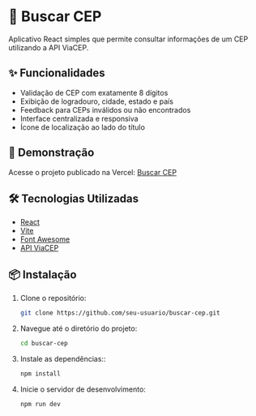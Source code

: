 # 📍 Buscar CEP

Aplicativo React simples que permite consultar informações de um CEP utilizando a API ViaCEP.

## ✨ Funcionalidades

- Validação de CEP com exatamente 8 dígitos
- Exibição de logradouro, cidade, estado e país
- Feedback para CEPs inválidos ou não encontrados
- Interface centralizada e responsiva
- Ícone de localização ao lado do título

## 🚀 Demonstração

Acesse o projeto publicado na Vercel: [Buscar CEP](https://buscar-cep-self.vercel.app/)

## 🛠️ Tecnologias Utilizadas

- [React](https://reactjs.org/)
- [Vite](https://vitejs.dev/)
- [Font Awesome](https://fontawesome.com/)
- [API ViaCEP](https://viacep.com.br/)

## 📦 Instalação

1. Clone o repositório:

   ```bash
   git clone https://github.com/seu-usuario/buscar-cep.git

2. Navegue até o diretório do projeto:

   ```bash
   cd buscar-cep

3. Instale as dependências::

   ```bash
   npm install

4. Inicie o servidor de desenvolvimento:

   ```bash
   npm run dev



